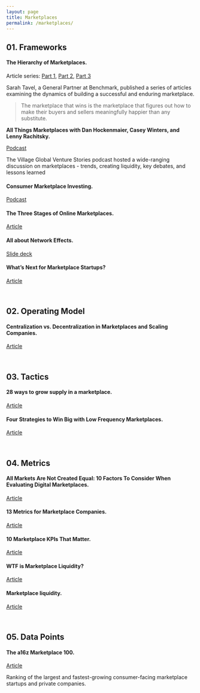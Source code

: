 ```yaml
---
layout: page
title: Marketplaces
permalink: /marketplaces/
---
```


## 01. Frameworks

#### The Hierarchy of Marketplaces.

Article series: [Part 1](https://medium.com/@sarahtavel/the-hierarchy-of-marketplaces-introduction-and-level-1-983995aa218e), [Part 2](https://medium.com/@sarahtavel/hierarchy-of-marketplaces-level-2-f1c44ed4a39), [Part 3](https://medium.com/@sarahtavel/hierarchy-of-marketplaces-level-3-1d1a5772ea08)

Sarah Tavel, a General Partner at Benchmark, published a series of articles examining the dynamics of building a successful and enduring marketplace.

> The marketplace that wins is the marketplace that figures out how to make their buyers and sellers meaningfully happier than any substitute.

**All Things Marketplaces with Dan Hockenmaier, Casey Winters, and Lenny Rachitsky.**

[Podcast](https://www.spreaker.com/user/10197011/all-things-marketplaces-with-dan-hockenm)

The Village Global Venture Stories podcast hosted a wide-ranging discussion on marketplaces - trends, creating liquidity, key debates, and lessons learned

#### Consumer Marketplace Investing.

[Podcast](https://fullratchet.net/225-crisis-coverage-w-sarah-tavel-consumer-marketplace-investing-why-aggregate-gmv-is-a-red-herring-and-minimum-viable-happiness-as-the-key-to-market-leadership/)

#### The Three Stages of Online Marketplaces.

[Article](https://caseyaccidental.com/three-stages-online-marketplaces/)

#### All about Network Effects.

[Slide deck](https://a16z.com/2016/03/07/all-about-network-effects/)

#### What’s Next for Marketplace Startups?

[Article](https://a16z.com/2018/11/27/services-marketplaces-service-economy-evolution-whats-next/)

&nbsp;
## 02. Operating Model

#### Centralization vs. Decentralization in Marketplaces and Scaling Companies.

[Article](https://caseyaccidental.com/centralization-decentralization-marketplaces-and-scaling-companies/)

&nbsp;
## 03. Tactics

#### 28 ways to grow supply in a marketplace.

[Article](https://andrewchen.co/grow-marketplace-supply/)

#### Four Strategies to Win Big with Low Frequency Marketplaces.

[Article](https://caseyaccidental.com/low-frequency-marketplaces/)

&nbsp;
## 04. Metrics

#### All Markets Are Not Created Equal: 10 Factors To Consider When Evaluating Digital Marketplaces.

[Article](http://abovethecrowd.com/2012/11/13/all-markets-are-not-created-equal-10-factors-to-consider-when-evaluating-digital-marketplaces/)

#### 13 Metrics for Marketplace Companies.

[Article](https://a16z.com/2020/02/21/marketplace-metrics/)

#### 10 Marketplace KPIs That Matter.

[Article](https://medium.com/@algovc/10-marketplace-kpis-that-matter-22e0fd2d2779)

#### WTF is Marketplace Liquidity?

[Article](https://medium.com/point-nine-news/wtf-is-marketplace-liquidity-f2caca3802c0)

#### Marketplace liquidity.

[Article](https://techcrunch.com/2017/07/11/marketplace-liquidity/)

&nbsp;
## 05. Data Points

#### The a16z Marketplace 100.

[Article](https://a16z.com/2020/02/18/marketplace-100/)

Ranking of the largest and fastest-growing consumer-facing marketplace startups and private companies.

